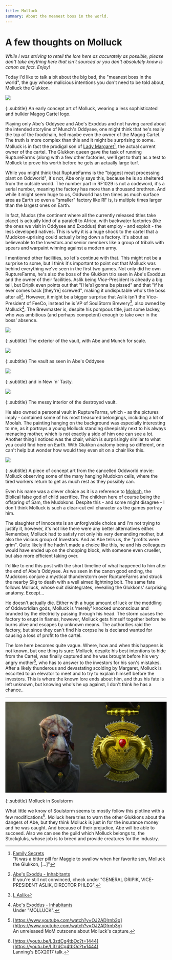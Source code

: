 ```yaml
---
title: Molluck
summary: About the meanest boss in the world.
---
```


# A few thoughts on Molluck

_While I was striving to retell the lore here as accurately as possible,
please don't take anything here that isn't sourced or you don't absolutely know
is canon as fact. Enjoy!_

Today I'd like to talk a bit about the big bad, the "meanest boss in the world",
the guy whose malicious intentions you don't need to be told about, Molluck the
Glukkon.

![](imgs/molluck_concept.jpg)

{:.subtitle}
An early concept art of Molluck, wearing a less sophisticated and bulkier Magog Cartel logo.

Playing only Abe's Oddysee and Abe's Exoddus and not having cared about the
intended storyline of Munch's Oddysee, one might think that he's really the top
of the foodchain, hell maybe even the owner of the Magog Cartel. The truth is
more complex than this and it might be surprising to some. Molluck is in fact
the prodigal son of [Lady Margaret](trial.html)[^1], the actual current owner of the cartel.  The
Glukkon queen gave the task of running RuptureFarms (along with a few other factories,
we'll get to that) as a test to Molluck to prove his worth before he gets an
actually large turf.

While you might think that RuptureFarms is the "biggest meat processing
plant on Oddworld", it's not, Abe only says this, because he is so
sheltered from the outside world. The number part in RF1029 is not a
codeword, it's a serial number, meaning the factory has more than a
thousand brethren. And while it might seem huge to us, Oddworld has ten
times as much surface area as Earth so even a "smaller" factory like RF is,
is multiple times larger than the largest ones on Earth.

In fact, Mudos (the continent where all the currently released titles
take place) is actually kind of a paralell to Africa, with backwater
factories (like the ones we visit in Oddysee and Exoddus) that employ - and
exploit - the less developed natives. This is why it is a huge shock to the
cartel that a Mudokon-uprising could actually bring down a factory. It's
about as believeable to the Investors and senior members like a group of
tribals with spears and warpaint winning against a modern army.

I mentioned other facilities, so let's continue with that. This might
not be a surprise to some, but I think it's important to point out that
Molluck was behind everything we've seen in the first two games. Not only
did he own RuptureFarms, he's also the boss of the Glukkon trio seen in
Abe's Exoddus and the owner of their facilities. Aslik being
_Vice_-President is already a big tell, but Dripik even points out
that "[He's] gonna be pissed" and that "if he ever comes back [they're]
screwed", making it undisputable who's the boss after all[^2]. However, it
might be a bigger surprise that Aslik isn't the Vice-President of FeeCo,
instead he is VP of SoulStorm Brewery[^3], also owned by Molluck[^4]. The
Brewmaster is, despite his pompous title, just some lackey, who was
ambitious (and perhaps competent) enough to take over in the boss'
absence.

![](https://oddworldlibrary.net/archives/togg/_data/i/galleries/Munchs_Oddysee/Concept_Art/CAMO0195-me.jpg)

{:.subtitle}
The exterior of the vault, with Abe and Munch for scale.

![](https://i.imgur.com/Oyt8Oxp.png)

{:.subtitle}
The vault as seen in Abe's Oddysee

![](https://i.imgur.com/MZczwGk.png)

{:.subtitle}
and in New 'n' Tasty.

![](https://oddworldlibrary.net/archives/togg/_data/i/galleries/Munchs_Oddysee/Concept_Art/CAMO0196-me.jpg)

{:.subtitle}
The messy interior of the destroyed vault.

He also owned a personal vault in RuptureFarms, which - as the pictures
imply - contained some of his most treasured belongings, including a lot of
Moolah. The painting hanging on the background was especially interesting
to me, as it portrays a young Molluck standing sheepishly next to his
always menacing mother, which is not exactly a side of him one can see a
lot. Another thing I noticed was the chair, which is surprisingly similar
to what you could find here on Earth. With Glukkon anatomy being so
different, one can't help but wonder how would they even sit on a chair
like this.

![](https://oddworldlibrary.net/archives/togg/_data/i/galleries/Oddworld_Movie/Concept_Art/CAOM0002-me.jpg)

{:.subtitle}
A piece of concept art from the cancelled Oddworld
movie: Molluck observing some of the many hanging Mudokon cells, where the
tired workers return to get as much rest as they possibly can.

Even his name was a clever choice as it is a reference to [Moloch](https://en.wikipedia.org/wiki/Moloch), the Biblical
false god of child sacrifice. The children here of course being the
offspring of Sam, the Mudokons. Despite this - and some might disagree - I
don't think Molluck is such a clear-cut evil character as the games portray
him.

The slaughter of innocents is an unforgivable choice and I'm not trying
to justify it, however, it's not like there were any better alternatives
either.  Remember, Molluck had to satisfy not only his very demanding mother,
but also the vicious group of Investors. And as Abe tells us, the
"profits were grim".  Quite likely if he hadn't made a choice like this, he
and his colleagues would have ended up on the chopping block, with someone
even crueller, but also more efficient taking over.

I'd like to end this post with the short timeline of what happened to
him after the end of Abe's Oddysee. As we seen in the canon good ending,
the Mudokons conjure a mystical thunderstorm over RuptureFarms and struck
the nearby Slig to death with a well aimed lightning bolt. The same fate
follows Molluck, whose suit disintegrates, revealing the Glukkons'
surprising anatomy. Except...

He doesn't actually die. Either with a huge amount of luck or the
meddling of Oddworldian gods, Molluck is 'merely' knocked unconscious and
branded by the electricity passing through his head. The storm causes the
factory to erupt in flames, however, Molluck gets himself together before
he burns alive and escapes by unknown means. The authorities raid the
factory, but since they can't find his corpse he is declared wanted for
causing a loss of profit to the cartel.

The lore here becomes quite vague. Where, how and when this happens is
not known, but one thing is sure: Molluck, despite his best intentions to
hide from the Cartel, was finally captured and he was brought before his
very angry mother[^5], who has to answer to the investors for his son's
mistakes. After a likely thunderous and devastating scolding by Margaret,
Molluck is escorted to an elevator to meet and to try to explain himself
before the investors. This is where the known lore ends about him, and thus
his fate is left unknown, but knowing who's he up against, I don't think he
has a chance..

---

![](imgs/molluck_crest.png)

{:.subtitle}
Molluck in Soulstorm

What little we know of Soulstorm seems to mostly follow this plotline
with a few modifications[^6]. Molluck here tries to warn the other Glukkons
about the dangers of Abe, but they think Molluck is just in for the
insurance money and he was caught. And because of their prejudice, Abe will
be able to succeed. Also we can see the guild which Molluck belongs to, the
Stockgluks, whose job is to breed and provide creatures for the
industry.

[^1]: [Family Secrets](https://oddworldlibrary.net/wiki/1999/12/22_-_Family_Secrets) <br> "It was a bitter pill for Maggie to swallow when her favorite son, Molluck the Glukkon, [...]"

[^2]: [Abe's Exoddu - Inhabitants](https://oddworldlibrary.net/wiki/Abe%27s_Exoddus_-_Inhabitants) <br> If you're still not convinced, check under "GENERAL DRIPIK, VICE-PRESIDENT ASLIK, DIRECTOR PHLEG".

[^3]: [I, Aslik](https://oddworldlibrary.net/wiki/SoulStorm_Brew_-_I,_Aslik)

[^4]: [Abe's Exoddus - Inhabitants](https://oddworldlibrary.net/wiki/Abe%27s_Exoddus_-_Inhabitants) <br> Under "MOLLUCK". 

[^5]: [https://www.youtube.com/watch?v=OJ2ADIrnb3g](https://www.youtube.com/watch?v=OJ2ADIrnb3g) <br> An unreleased MoM cutscene about Molluck's capture.

[^6]: [https://youtu.be/L3zdCg4tbOc?t=1444](https://youtu.be/L3zdCg4tbOc?t=1444) <br> Lanning's EGX2017 talk.
